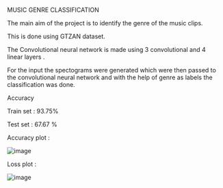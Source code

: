 MUSIC GENRE CLASSIFICATION


The main aim of the project is to identify the genre of the music clips.

This is done using GTZAN dataset.

The Convolutional neural network is made using 3 convolutional and 4 linear layers .

For the input the spectograms were generated which were then passed to the convolutional neural network and with the help of genre as labels the classification was done.

Accuracy 


Train set : 93.75%


Test set : 67.67 %


Accuracy plot :

![image](https://user-images.githubusercontent.com/109482222/197410663-0874bc0d-75a4-482b-a3a3-3876b5b1405e.png)




Loss plot :

![image](https://user-images.githubusercontent.com/109482222/197410719-d95dba07-720d-4ab5-9b11-086ce626f681.png)
